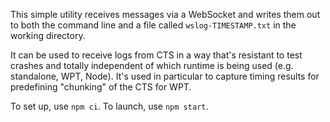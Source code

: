 This simple utility receives messages via a WebSocket and writes them out to both the command line
and a file called `wslog-TIMESTAMP.txt` in the working directory.

It can be used to receive logs from CTS in a way that's resistant to test crashes and totally
independent of which runtime is being used (e.g. standalone, WPT, Node).
It's used in particular to capture timing results for predefining "chunking" of the CTS for WPT.

To set up, use `npm ci`.
To launch, use `npm start`.
